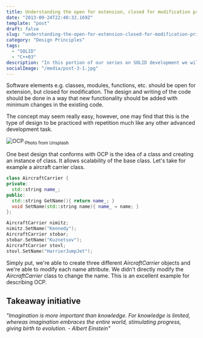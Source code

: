 ```yaml
---
title: Understanding the open for extension, closed for modification principle
date: "2013-09-24T22:40:32.169Z"
template: "post"
draft: false
slug: "understanding-the-open-for-extension-closed-for-modification-principle"
category: "Design Principles"
tags:
  - "SOLID"
  - "C++03"
description: "In this portion of our series on SOLID development we will learn how to work with the open closed principle that helps to promote code scalability."
socialImage: "/media/post-3-1.jpg"
---
```


Software elements e.g. classes, modules, functions, etc. should be open for extension, but closed for modification. The design and writing of the code should be done in a way that new functionality should be added with minimum changes in the existing code.

The concept may seem really easy, however, one may find that this is the type of design to be practiced with repetition much like any other advanced development task.

![OCP.](/media/post-3-1.jpg "Aircraft carrier.")<sub>Photo from Unsplash</sub>

One best design that conforms with OCP is the idea of a class and creating an instance of class. It allows scalability of the base class. Let's take for example a aircraft carrier class.

```cpp
class AircraftCarrier {
private:
  std::string name_;
public:
  std::string GetName(){ return name_; }
  void SetName(std::string name){ name_ = name; }
};

AircraftCarrier nimitz;
nimitz.SetName("Kennedy");
AircraftCarrier stobar;
stobar.SetName("Kuznetsov");
AircraftCarrier stovl;
stovl.SetName("HarrierJumpJet");
```

Simply put, we're able to create three different _AircraftCarrier_ objects and we're able to modify each name attribute. We didn't directly modify the _AircraftCarrier_ class to change the name. This is an excellent example for describing OCP.

## Takeaway initiative
_"Imagination is more important than knowledge. For knowledge is limited, whereas imagination embraces the entire world, stimulating progress, giving birth to evolution. - Albert Einstein"_